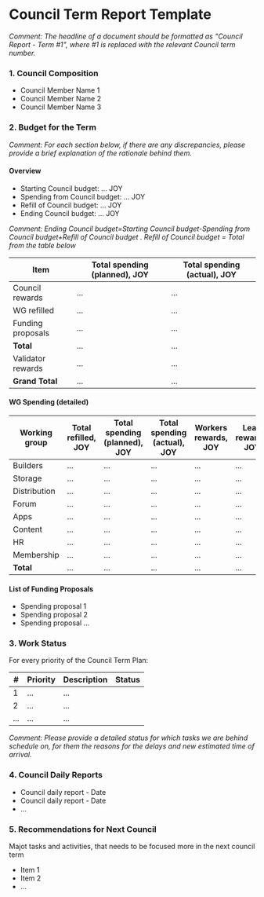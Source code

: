 # Council Term Report Template

_Comment: The headline of a document  should be formatted as "Council Report - Term #1", where #1
is replaced with the relevant Council term number._

### 1. Council Composition
- Council Member Name 1
- Council Member Name 2
- Council Member Name 3

### 2. Budget for the Term

_Comment: For each section below, if there are any discrepancies, please provide a brief explanation of the rationale behind them._

#### Overview

- Starting Council budget: ... JOY
- Spending from Council budget: ... JOY
- Refill of Council budget: ... JOY
- Ending Council budget: ... JOY

_Comment: Ending Council budget=Starting Council budget-Spending from Council budget+Refill of Council budget ._ _Refill of Council budget = Total from the table below_

| Item | Total spending (planned), JOY | Total spending (actual), JOY | 
| --- | ---| --- | 
| Council rewards  | ... | ... |
| WG refilled   | ... | ... |
| Funding proposals   | ... | ... |
| **Total** | ... | ... |
| Validator rewards   | ... | ... |
| **Grand Total**  | ... | ... |

#### WG Spending (detailed)

| Working group | Total refilled, JOY | Total spending (planned), JOY | Total spending (actual), JOY | Workers rewards, JOY | Lead rewards, JOY | End budget, JOY |
| --- | ---| --- | --- | ---| --- |--- |
| Builders  | ... | ... | ... | ... | ... | 
| Storage  | ... | ... | ... | ... | ... | 
| Distribution  | ... | ... | ... | ... | ... | 
| Forum  | ... | ... | ... | ... | ... | 
| Apps  | ... | ... | ... | ... | ... | 
| Content  | ... | ... | ... | ... | ... | 
| HR  | ... | ... | ... | ... | ... | 
| Membership  | ... | ... | ... | ... | ... | 
| **Total**  | ... | ... | ... | ... | ... | 


#### List of Funding Proposals

- Spending proposal 1
- Spending proposal 2
- Spending proposal ...

### 3. Work Status 

For every priority of the Council Term Plan: 

|#| Priority | Description | Status | 
| ---| --- | ---| --- | 
| 1  | ... | ... |
| 2   | ... | ... |
| ... | ... | ... |


_Comment: Please provide a detailed status for which tasks we are behind schedule on, for them the reasons for the delays and new estimated time of arrival._
 
### 4. Council Daily Reports 
- Council daily report - Date
- Council daily report - Date
- ...

### 5. Recommendations for Next Council 

Majot tasks and activities, that needs to be focused more in the next council term

- Item 1
- Item 2
- ...
